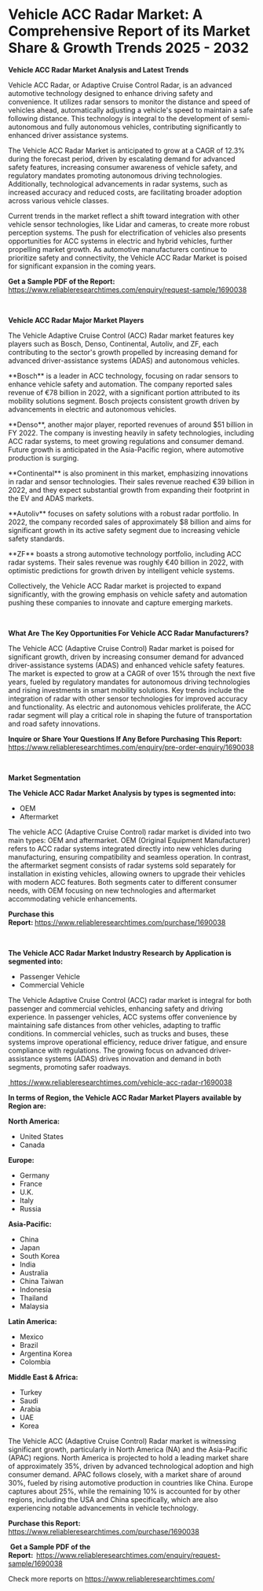 <p><h1>Vehicle ACC Radar Market: A Comprehensive Report of its Market Share & Growth Trends 2025 - 2032</h1></p><p><strong>Vehicle ACC Radar Market Analysis and Latest Trends</strong></p>
<p><p>Vehicle ACC Radar, or Adaptive Cruise Control Radar, is an advanced automotive technology designed to enhance driving safety and convenience. It utilizes radar sensors to monitor the distance and speed of vehicles ahead, automatically adjusting a vehicle's speed to maintain a safe following distance. This technology is integral to the development of semi-autonomous and fully autonomous vehicles, contributing significantly to enhanced driver assistance systems.</p><p>The Vehicle ACC Radar Market is anticipated to grow at a CAGR of 12.3% during the forecast period, driven by escalating demand for advanced safety features, increasing consumer awareness of vehicle safety, and regulatory mandates promoting autonomous driving technologies. Additionally, technological advancements in radar systems, such as increased accuracy and reduced costs, are facilitating broader adoption across various vehicle classes.</p><p>Current trends in the market reflect a shift toward integration with other vehicle sensor technologies, like Lidar and cameras, to create more robust perception systems. The push for electrification of vehicles also presents opportunities for ACC systems in electric and hybrid vehicles, further propelling market growth. As automotive manufacturers continue to prioritize safety and connectivity, the Vehicle ACC Radar Market is poised for significant expansion in the coming years.</p></p>
<p><strong>Get a Sample PDF of the Report:&nbsp;</strong> <a href="https://www.reliableresearchtimes.com/enquiry/request-sample/1690038?utm_campaign=2006&utm_medium=2&utm_source=Github&utm_content=ia&utm_term=07012025&utm_id=vehicle-acc-radar">https://www.reliableresearchtimes.com/enquiry/request-sample/1690038</a></p>
<p>&nbsp;</p>
<p><strong>Vehicle ACC Radar Major Market Players</strong></p>
<p><p>The Vehicle Adaptive Cruise Control (ACC) Radar market features key players such as Bosch, Denso, Continental, Autoliv, and ZF, each contributing to the sector's growth propelled by increasing demand for advanced driver-assistance systems (ADAS) and autonomous vehicles.</p><p>**Bosch** is a leader in ACC technology, focusing on radar sensors to enhance vehicle safety and automation. The company reported sales revenue of €78 billion in 2022, with a significant portion attributed to its mobility solutions segment. Bosch projects consistent growth driven by advancements in electric and autonomous vehicles.</p><p>**Denso**, another major player, reported revenues of around $51 billion in FY 2022. The company is investing heavily in safety technologies, including ACC radar systems, to meet growing regulations and consumer demand. Future growth is anticipated in the Asia-Pacific region, where automotive production is surging.</p><p>**Continental** is also prominent in this market, emphasizing innovations in radar and sensor technologies. Their sales revenue reached €39 billion in 2022, and they expect substantial growth from expanding their footprint in the EV and ADAS markets.</p><p>**Autoliv** focuses on safety solutions with a robust radar portfolio. In 2022, the company recorded sales of approximately $8 billion and aims for significant growth in its active safety segment due to increasing vehicle safety standards.</p><p>**ZF** boasts a strong automotive technology portfolio, including ACC radar systems. Their sales revenue was roughly €40 billion in 2022, with optimistic predictions for growth driven by intelligent vehicle systems.</p><p>Collectively, the Vehicle ACC Radar market is projected to expand significantly, with the growing emphasis on vehicle safety and automation pushing these companies to innovate and capture emerging markets.</p></p>
<p>&nbsp;</p>
<p><strong>What Are The Key Opportunities For Vehicle ACC Radar Manufacturers?</strong></p>
<p><p>The Vehicle ACC (Adaptive Cruise Control) Radar market is poised for significant growth, driven by increasing consumer demand for advanced driver-assistance systems (ADAS) and enhanced vehicle safety features. The market is expected to grow at a CAGR of over 15% through the next five years, fueled by regulatory mandates for autonomous driving technologies and rising investments in smart mobility solutions. Key trends include the integration of radar with other sensor technologies for improved accuracy and functionality. As electric and autonomous vehicles proliferate, the ACC radar segment will play a critical role in shaping the future of transportation and road safety innovations.</p></p>
<p><strong>Inquire or Share Your Questions If Any Before Purchasing This Report:</strong> <a href="https://www.reliableresearchtimes.com/enquiry/pre-order-enquiry/1690038?utm_campaign=2006&utm_medium=2&utm_source=Github&utm_content=ia&utm_term=07012025&utm_id=vehicle-acc-radar">https://www.reliableresearchtimes.com/enquiry/pre-order-enquiry/1690038</a></p>
<p>&nbsp;</p>
<p><strong>Market Segmentation</strong></p>
<p><strong>The Vehicle ACC Radar Market Analysis by types is segmented into:</strong></p>
<p><ul><li>OEM</li><li>Aftermarket</li></ul></p>
<p><p>The vehicle ACC (Adaptive Cruise Control) radar market is divided into two main types: OEM and aftermarket. OEM (Original Equipment Manufacturer) refers to ACC radar systems integrated directly into new vehicles during manufacturing, ensuring compatibility and seamless operation. In contrast, the aftermarket segment consists of radar systems sold separately for installation in existing vehicles, allowing owners to upgrade their vehicles with modern ACC features. Both segments cater to different consumer needs, with OEM focusing on new technologies and aftermarket accommodating vehicle enhancements.</p></p>
<p><strong>Purchase this Report:&nbsp;</strong><a href="https://www.reliableresearchtimes.com/purchase/1690038?utm_campaign=2006&utm_medium=2&utm_source=Github&utm_content=ia&utm_term=07012025&utm_id=vehicle-acc-radar">https://www.reliableresearchtimes.com/purchase/1690038</a></p>
<p>&nbsp;</p>
<p><strong>The Vehicle ACC Radar Market Industry Research by Application is segmented into:</strong></p>
<p><ul><li>Passenger Vehicle</li><li>Commercial Vehicle</li></ul></p>
<p><p>The Vehicle Adaptive Cruise Control (ACC) radar market is integral for both passenger and commercial vehicles, enhancing safety and driving experience. In passenger vehicles, ACC systems offer convenience by maintaining safe distances from other vehicles, adapting to traffic conditions. In commercial vehicles, such as trucks and buses, these systems improve operational efficiency, reduce driver fatigue, and ensure compliance with regulations. The growing focus on advanced driver-assistance systems (ADAS) drives innovation and demand in both segments, promoting safer roadways.</p></p>
<p><a href="https://www.reliableresearchtimes.com/vehicle-acc-radar-r1690038?utm_campaign=2006&utm_medium=2&utm_source=Github&utm_content=ia&utm_term=07012025&utm_id=vehicle-acc-radar">&nbsp;https://www.reliableresearchtimes.com/vehicle-acc-radar-r1690038</a></p>
<p><strong>In terms of Region, the Vehicle ACC Radar Market Players available by Region are:</strong></p>
<p>
    <p> <strong> North America: </strong>
        <ul>
            <li>United States</li>
            <li>Canada</li>
        </ul>
        </p> 
    <p> <strong> Europe: </strong>
        <ul>
            <li>Germany</li>
            <li>France</li>
            <li>U.K.</li>
            <li>Italy</li>
            <li>Russia</li>
        </ul>
        </p> 
    <p> <strong> Asia-Pacific: </strong>
        <ul>
            <li>China</li>
            <li>Japan</li>
            <li>South Korea</li>
            <li>India</li>
            <li>Australia</li>
            <li>China Taiwan</li>
            <li>Indonesia</li>
            <li>Thailand</li>
            <li>Malaysia</li>
        </ul>
        </p> 
    <p> <strong> Latin America: </strong>
        <ul>
            <li>Mexico</li>
            <li>Brazil</li>
            <li>Argentina Korea</li>
            <li>Colombia</li>
        </ul>
        </p> 
    <p> <strong> Middle East & Africa: </strong>
        <ul>
            <li>Turkey</li>
            <li>Saudi</li>
            <li>Arabia</li>
            <li>UAE</li>
            <li>Korea</li>
        </ul>
    </p>
    </p>
<p><p>The Vehicle ACC (Adaptive Cruise Control) Radar market is witnessing significant growth, particularly in North America (NA) and the Asia-Pacific (APAC) regions. North America is projected to hold a leading market share of approximately 35%, driven by advanced technological adoption and high consumer demand. APAC follows closely, with a market share of around 30%, fueled by rising automotive production in countries like China. Europe captures about 25%, while the remaining 10% is accounted for by other regions, including the USA and China specifically, which are also experiencing notable advancements in vehicle technology.</p></p>
<p><strong>Purchase this Report: </strong><a href="https://www.reliableresearchtimes.com/purchase/1690038?utm_campaign=2006&utm_medium=2&utm_source=Github&utm_content=ia&utm_term=07012025&utm_id=vehicle-acc-radar">https://www.reliableresearchtimes.com/purchase/1690038</a></p>
<p>&nbsp;<strong>Get a Sample PDF of the Report:&nbsp;&nbsp;</strong><a href="https://www.reliableresearchtimes.com/enquiry/request-sample/1690038?utm_campaign=2006&utm_medium=2&utm_source=Github&utm_content=ia&utm_term=07012025&utm_id=vehicle-acc-radar">https://www.reliableresearchtimes.com/enquiry/request-sample/1690038</a></p>
<p><strong></strong></p>
<p>Check more reports on <a href="https://www.reliableresearchtimes.com/?utm_campaign=2006&utm_medium=2&utm_source=Github&utm_content=ia&utm_term=07012025&utm_id=vehicle-acc-radar">https://www.reliableresearchtimes.com/</a></p>